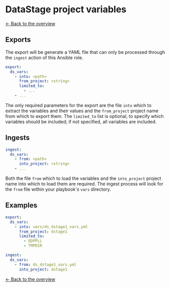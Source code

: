 # DataStage project variables

[<- Back to the overview](../README.md)

## Exports

The export will be generate a YAML file that can only be processed through the `ingest` action of this Ansible role.

```yml
export:
  ds_vars:
    - into: <path>
      from_project: <string>
      limited_to:
        - ...
    - ...
```

The only required parameters for the export are the file `into` which to extract the variables and their values and the `from_project` project name from which to export them. The `limited_to` list is optional, to specify which variables should be included; if not specified, all variables are included.

## Ingests

```yml
ingest:
  ds_vars:
    - from: <path>
      into_project: <string>
    - ...
```

Both the file `from` which to load the variables and the `into_project` project name into which to load them are required. The ingest process will look for the `from` file within your playbook's `vars` directory.

## Examples

```yml
export:
  ds_vars:
    - into: vars/ds_dstage1_vars.yml
      from_project: dstage1
      limited_to:
        - ODPPLL
        - TMPDIR

ingest:
  ds_vars:
    - from: ds_dstage1_vars.yml
      into_project: dstage1
```

[<- Back to the overview](../README.md)
